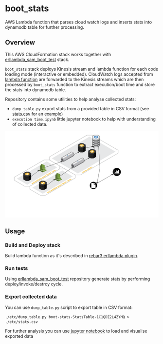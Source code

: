 boot_stats
==========

AWS Lambda function that parses cloud watch logs and inserts stats
into dynamodb table for further processing.

## Overview

This AWS CloudFormation stack works together with
[erllambda_sam_boot_test](https://github.com/velimir/erllambda_sam_boot_test) stack.

`boot_stats` stack deploys Kinesis stream and lambda function for each code loading mode
(interactive or embedded). CloudWatch logs accepted from [lambda function](https://github.com/velimir/erllambda_sam_boot_test)
are forwarded to the Kinesis streams which are then processed by `boot_stats` function to extract
execution/boot time and store the stats into dynamodb table.

Repository contains some utilities to help analyse collected stats:

* `dump_table.py` export stats from a provided table in CSV format (see [stats.csv](etc/stats.csv) for an example)
* `execution time.ipynb` little jupyter notebook to help with understanding of collected data.

![stacks](docs/stacks.png)

## Usage

### Build and Deploy stack

Build lambda function as it's described in [rebar3 erllambda plugin](https://github.com/alertlogic/rebar3_erllambda).

### Run tests

Using [erllambda_sam_boot_test](https://github.com/velimir/erllambda_sam_boot_test) repository
generate stats by performing deploy/invoke/destroy cycle.

### Export collected data

You can use `dump_table.py` script to export table in CSV format:

    ./etc/dump_table.py boot-stats-StatsTable-1C1QDZ2L4ZYMQ > ./etc/stats.csv

For further analysis you can use [jupyter notebook](etc/execution%20time.ipynb) to load and visualise exported data
